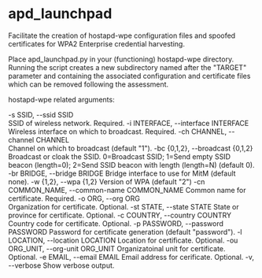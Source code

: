 # apd_launchpad
Facilitate the creation of hostapd-wpe configuration files and spoofed certificates for WPA2 Enterprise credential harvesting.

Place apd_launchpad.py in your (functioning) hostapd-wpe directory. Running the script creates a new subdirectory named after the "TARGET" parameter and containing the associated configuration and certificate files which can be removed following the assessment.

hostapd-wpe related arguments:

-s SSID, --ssid SSID  
SSID of wireless network. Required.
-i INTERFACE, --interface INTERFACE  
Wireless interface on which to broadcast. Required.
-ch CHANNEL, --channel CHANNEL  
Channel on which to broadcast (default "1").
-bc {0,1,2}, --broadcast {0,1,2}  
Broadcast or cloak the SSID. 0=Broadcast SSID; 1=Send empty SSID beacon (length=0); 2=Send SSID beacon with length (length=N) (default 0).
-br BRIDGE, --bridge BRIDGE
Bridge interface to use for MitM (default none).
-w {1,2}, --wpa {1,2}
Version of WPA (default "2")
-cn COMMON_NAME, --common-name COMMON_NAME
Common name for certificate. Required.
-o ORG, --org ORG     
Organization for certificate. Optional.
-st STATE, --state STATE
State or province for certificate. Optional.
-c COUNTRY, --country COUNTRY
Country code for certificate. Optional.
-p PASSWORD, --password PASSWORD
Password for certificate generation (default "password").
-l LOCATION, --location LOCATION
Location for certificate. Optional.
-ou ORG_UNIT, --org-unit ORG_UNIT
Organizatoinal unit for certificate. Optional.
-e EMAIL, --email EMAIL
Email address for cerificate. Optional.
-v, --verbose
Show verbose output.
